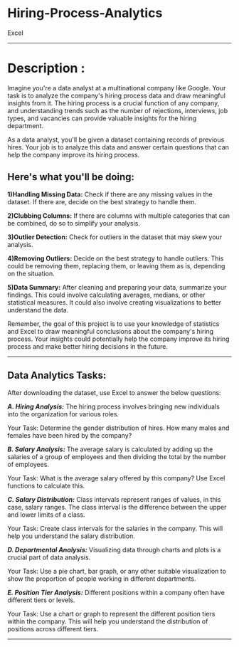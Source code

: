 # Hiring-Process-Analytics
Excel


_______________________________________________________________________________________________________________________________________________________________________________________

# Description :

Imagine you're a data analyst at a multinational company like Google. Your task is to analyze the company's hiring process data and draw meaningful insights from it. The hiring process is a crucial function of any company, and understanding trends such as the number of rejections, interviews, job types, and vacancies can provide valuable insights for the hiring department.

As a data analyst, you'll be given a dataset containing records of previous hires. Your job is to analyze this data and answer certain questions that can help the company improve its hiring process.

## Here's what you'll be doing:

**1)Handling Missing Data:** Check if there are any missing values in the dataset. If there are, decide on the best strategy to handle them.

**2)Clubbing Columns:** If there are columns with multiple categories that can be combined, do so to simplify your analysis.

**3)Outlier Detection:** Check for outliers in the dataset that may skew your analysis.

**4)Removing Outliers:** Decide on the best strategy to handle outliers. This could be removing them, replacing them, or leaving them as is, depending on the situation.

**5)Data Summary:** After cleaning and preparing your data, summarize your findings. This could involve calculating averages, medians, or other statistical measures. It could also involve creating visualizations to better understand the data.

Remember, the goal of this project is to use your knowledge of statistics and Excel to draw meaningful conclusions about the company's hiring process. Your insights could potentially help the company improve its hiring process and make better hiring decisions in the future.


---------------------------------------------------------------------------------------------------------------------------------------------------------------------------------------

## Data Analytics Tasks:

After downloading the dataset, use Excel to answer the below questions:


**_A. Hiring Analysis:_** The hiring process involves bringing new individuals into the organization for various roles.

Your Task: Determine the gender distribution of hires. How many males and females have been hired by the company?

_**B. Salary Analysis:**_ The average salary is calculated by adding up the salaries of a group of employees and then dividing the total by the number of employees.

Your Task: What is the average salary offered by this company? Use Excel functions to calculate this.

_**C. Salary Distribution:**_ Class intervals represent ranges of values, in this case, salary ranges. The class interval is the difference between the upper and lower limits of a class.

Your Task: Create class intervals for the salaries in the company. This will help you understand the salary distribution.

_**D. Departmental Analysis:**_ Visualizing data through charts and plots is a crucial part of data analysis.

Your Task: Use a pie chart, bar graph, or any other suitable visualization to show the proportion of people working in different departments.

_**E. Position Tier Analysis:**_ Different positions within a company often have different tiers or levels.

Your Task: Use a chart or graph to represent the different position tiers within the company. This will help you understand the distribution of positions across different tiers.




_________________________________________________________________________________________________________________________________________________________________________________________



